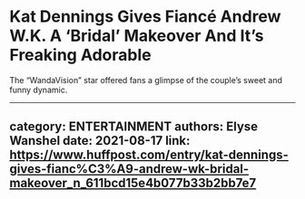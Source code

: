 # Kat Dennings Gives Fiancé Andrew W.K. A ‘Bridal’ Makeover And It’s Freaking Adorable

The “WandaVision” star offered fans a glimpse of the couple’s sweet and funny dynamic.

---
category: ENTERTAINMENT
authors: Elyse Wanshel
date: 2021-08-17
link: https://www.huffpost.com/entry/kat-dennings-gives-fianc%C3%A9-andrew-wk-bridal-makeover_n_611bcd15e4b077b33b2bb7e7
---
